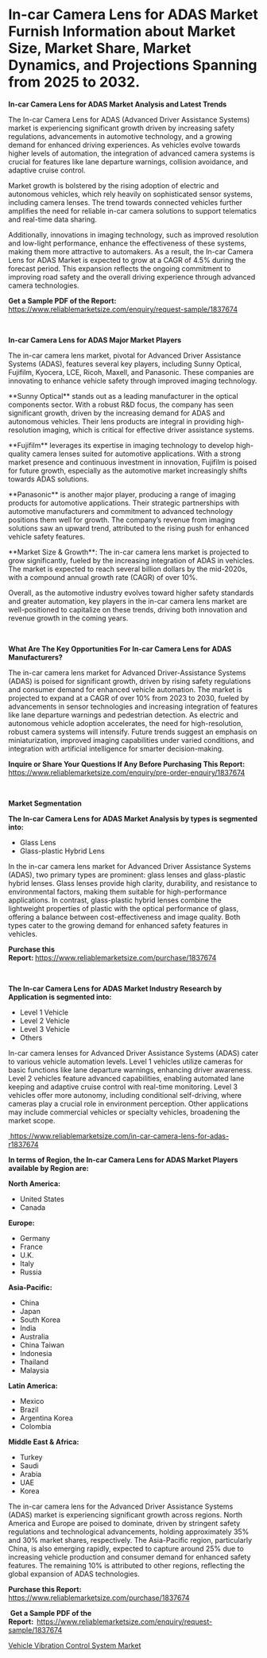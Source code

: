 <p><h1>In-car Camera Lens for ADAS Market Furnish Information about Market Size, Market Share, Market Dynamics, and Projections Spanning from 2025 to 2032.</h1></p><p><strong>In-car Camera Lens for ADAS Market Analysis and Latest Trends</strong></p>
<p><p>The In-car Camera Lens for ADAS (Advanced Driver Assistance Systems) market is experiencing significant growth driven by increasing safety regulations, advancements in automotive technology, and a growing demand for enhanced driving experiences. As vehicles evolve towards higher levels of automation, the integration of advanced camera systems is crucial for features like lane departure warnings, collision avoidance, and adaptive cruise control.</p><p>Market growth is bolstered by the rising adoption of electric and autonomous vehicles, which rely heavily on sophisticated sensor systems, including camera lenses. The trend towards connected vehicles further amplifies the need for reliable in-car camera solutions to support telematics and real-time data sharing.</p><p>Additionally, innovations in imaging technology, such as improved resolution and low-light performance, enhance the effectiveness of these systems, making them more attractive to automakers. As a result, the In-car Camera Lens for ADAS Market is expected to grow at a CAGR of 4.5% during the forecast period. This expansion reflects the ongoing commitment to improving road safety and the overall driving experience through advanced camera technologies.</p></p>
<p><strong>Get a Sample PDF of the Report:&nbsp;</strong> <a href="https://www.reliablemarketsize.com/enquiry/request-sample/1837674?utm_campaign=1103&utm_medium=2&utm_source=Github&utm_content=ia&utm_term=31032025&utm_id=in-car-camera-lens-for-adas">https://www.reliablemarketsize.com/enquiry/request-sample/1837674</a></p>
<p>&nbsp;</p>
<p><strong>In-car Camera Lens for ADAS Major Market Players</strong></p>
<p><p>The in-car camera lens market, pivotal for Advanced Driver Assistance Systems (ADAS), features several key players, including Sunny Optical, Fujifilm, Kyocera, LCE, Ricoh, Maxell, and Panasonic. These companies are innovating to enhance vehicle safety through improved imaging technology.</p><p>**Sunny Optical** stands out as a leading manufacturer in the optical components sector. With a robust R&D focus, the company has seen significant growth, driven by the increasing demand for ADAS and autonomous vehicles. Their lens products are integral in providing high-resolution imaging, which is critical for effective driver assistance systems.</p><p>**Fujifilm** leverages its expertise in imaging technology to develop high-quality camera lenses suited for automotive applications. With a strong market presence and continuous investment in innovation, Fujifilm is poised for future growth, especially as the automotive market increasingly shifts towards ADAS solutions.</p><p>**Panasonic** is another major player, producing a range of imaging products for automotive applications. Their strategic partnerships with automotive manufacturers and commitment to advanced technology positions them well for growth. The company’s revenue from imaging solutions saw an upward trend, attributed to the rising push for enhanced vehicle safety features.</p><p>**Market Size & Growth**: The in-car camera lens market is projected to grow significantly, fueled by the increasing integration of ADAS in vehicles. The market is expected to reach several billion dollars by the mid-2020s, with a compound annual growth rate (CAGR) of over 10%.</p><p>Overall, as the automotive industry evolves toward higher safety standards and greater automation, key players in the in-car camera lens market are well-positioned to capitalize on these trends, driving both innovation and revenue growth in the coming years.</p></p>
<p>&nbsp;</p>
<p><strong>What Are The Key Opportunities For In-car Camera Lens for ADAS Manufacturers?</strong></p>
<p><p>The in-car camera lens market for Advanced Driver-Assistance Systems (ADAS) is poised for significant growth, driven by rising safety regulations and consumer demand for enhanced vehicle automation. The market is projected to expand at a CAGR of over 10% from 2023 to 2030, fueled by advancements in sensor technologies and increasing integration of features like lane departure warnings and pedestrian detection. As electric and autonomous vehicle adoption accelerates, the need for high-resolution, robust camera systems will intensify. Future trends suggest an emphasis on miniaturization, improved imaging capabilities under varied conditions, and integration with artificial intelligence for smarter decision-making.</p></p>
<p><strong>Inquire or Share Your Questions If Any Before Purchasing This Report:</strong> <a href="https://www.reliablemarketsize.com/enquiry/pre-order-enquiry/1837674?utm_campaign=1103&utm_medium=2&utm_source=Github&utm_content=ia&utm_term=31032025&utm_id=in-car-camera-lens-for-adas">https://www.reliablemarketsize.com/enquiry/pre-order-enquiry/1837674</a></p>
<p>&nbsp;</p>
<p><strong>Market Segmentation</strong></p>
<p><strong>The In-car Camera Lens for ADAS Market Analysis by types is segmented into:</strong></p>
<p><ul><li>Glass Lens</li><li>Glass-plastic Hybrid Lens</li></ul></p>
<p><p>In the in-car camera lens market for Advanced Driver Assistance Systems (ADAS), two primary types are prominent: glass lenses and glass-plastic hybrid lenses. Glass lenses provide high clarity, durability, and resistance to environmental factors, making them suitable for high-performance applications. In contrast, glass-plastic hybrid lenses combine the lightweight properties of plastic with the optical performance of glass, offering a balance between cost-effectiveness and image quality. Both types cater to the growing demand for enhanced safety features in vehicles.</p></p>
<p><strong>Purchase this Report:&nbsp;</strong><a href="https://www.reliablemarketsize.com/purchase/1837674?utm_campaign=1103&utm_medium=2&utm_source=Github&utm_content=ia&utm_term=31032025&utm_id=in-car-camera-lens-for-adas">https://www.reliablemarketsize.com/purchase/1837674</a></p>
<p>&nbsp;</p>
<p><strong>The In-car Camera Lens for ADAS Market Industry Research by Application is segmented into:</strong></p>
<p><ul><li>Level 1 Vehicle</li><li>Level 2 Vehicle</li><li>Level 3 Vehicle</li><li>Others</li></ul></p>
<p><p>In-car camera lenses for Advanced Driver Assistance Systems (ADAS) cater to various vehicle automation levels. Level 1 vehicles utilize cameras for basic functions like lane departure warnings, enhancing driver awareness. Level 2 vehicles feature advanced capabilities, enabling automated lane keeping and adaptive cruise control with real-time monitoring. Level 3 vehicles offer more autonomy, including conditional self-driving, where cameras play a crucial role in environment perception. Other applications may include commercial vehicles or specialty vehicles, broadening the market scope.</p></p>
<p><a href="https://www.reliablemarketsize.com/in-car-camera-lens-for-adas-r1837674?utm_campaign=1103&utm_medium=2&utm_source=Github&utm_content=ia&utm_term=31032025&utm_id=in-car-camera-lens-for-adas">&nbsp;https://www.reliablemarketsize.com/in-car-camera-lens-for-adas-r1837674</a></p>
<p><strong>In terms of Region, the In-car Camera Lens for ADAS Market Players available by Region are:</strong></p>
<p>
    <p> <strong> North America: </strong>
        <ul>
            <li>United States</li>
            <li>Canada</li>
        </ul>
        </p> 
    <p> <strong> Europe: </strong>
        <ul>
            <li>Germany</li>
            <li>France</li>
            <li>U.K.</li>
            <li>Italy</li>
            <li>Russia</li>
        </ul>
        </p> 
    <p> <strong> Asia-Pacific: </strong>
        <ul>
            <li>China</li>
            <li>Japan</li>
            <li>South Korea</li>
            <li>India</li>
            <li>Australia</li>
            <li>China Taiwan</li>
            <li>Indonesia</li>
            <li>Thailand</li>
            <li>Malaysia</li>
        </ul>
        </p> 
    <p> <strong> Latin America: </strong>
        <ul>
            <li>Mexico</li>
            <li>Brazil</li>
            <li>Argentina Korea</li>
            <li>Colombia</li>
        </ul>
        </p> 
    <p> <strong> Middle East & Africa: </strong>
        <ul>
            <li>Turkey</li>
            <li>Saudi</li>
            <li>Arabia</li>
            <li>UAE</li>
            <li>Korea</li>
        </ul>
    </p>
    </p>
<p><p>The in-car camera lens for the Advanced Driver Assistance Systems (ADAS) market is experiencing significant growth across regions. North America and Europe are poised to dominate, driven by stringent safety regulations and technological advancements, holding approximately 35% and 30% market shares, respectively. The Asia-Pacific region, particularly China, is also emerging rapidly, expected to capture around 25% due to increasing vehicle production and consumer demand for enhanced safety features. The remaining 10% is attributed to other regions, reflecting the global expansion of ADAS technologies.</p></p>
<p><strong>Purchase this Report: </strong><a href="https://www.reliablemarketsize.com/purchase/1837674?utm_campaign=1103&utm_medium=2&utm_source=Github&utm_content=ia&utm_term=31032025&utm_id=in-car-camera-lens-for-adas">https://www.reliablemarketsize.com/purchase/1837674</a></p>
<p>&nbsp;<strong>Get a Sample PDF of the Report:&nbsp;&nbsp;</strong><a href="https://www.reliablemarketsize.com/enquiry/request-sample/1837674?utm_campaign=1103&utm_medium=2&utm_source=Github&utm_content=ia&utm_term=31032025&utm_id=in-car-camera-lens-for-adas">https://www.reliablemarketsize.com/enquiry/request-sample/1837674</a></p>
<p><strong></strong></p>
<p><p><a href="https://github.com/gdfhhhj/Market-Research-Report-List-7/blob/main/vehicle-vibration-control-system-market.md?utm_campaign=1103&utm_medium=2&utm_source=Github&utm_content=ia&utm_term=31032025&utm_id=in-car-camera-lens-for-adas">Vehicle Vibration Control System Market</a></p></p>